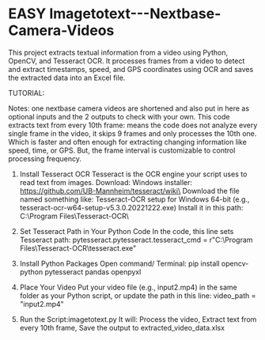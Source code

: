 # EASY Imagetotext---Nextbase-Camera-Videos
This project extracts textual information from a video using Python, OpenCV, and Tesseract OCR. It processes frames from a video to detect and extract timestamps, speed, and GPS coordinates using OCR and saves the extracted data into an Excel file.

TUTORIAL:

Notes:
one nextbase camera videos are shortened and also put in here as optional inputs and the 2 outputs to check with your own.
 This code extracts text from every 10th frame: means the code does not analyze every single frame in the video,  it skips 9 frames and only processes the 10th one. Which is faster and often enough for extracting changing information like speed, time, or GPS.
But, the frame interval is customizable to control processing frequency.
1. Install Tesseract OCR
Tesseract is the OCR engine your script uses to read text from images.
Download:
Windows installer:
 https://github.com/UB-Mannheim/tesseract/wiki\
Download the file named something like: Tesseract-OCR setup for Windows 64-bit (e.g., tesseract-ocr-w64-setup-v5.3.0.20221222.exe)
Install it in this path: C:\Program Files\Tesseract-OCR\
2. Set Tesseract Path in Your Python Code
In the code, this line sets Tesseract path:
pytesseract.pytesseract.tesseract_cmd = r"C:\Program Files\Tesseract-OCR\tesseract.exe"
3. Install Python Packages
Open command/ Terminal:
pip install opencv-python pytesseract pandas openpyxl

4. Place Your Video
Put your video file (e.g., input2.mp4) in the same folder as your Python script, or update the path in this line:
video_path = "input2.mp4"

5. Run the Script:imagetotext.py
It will:
Process the video, Extract text from every 10th frame, Save the output to extracted_video_data.xlsx




